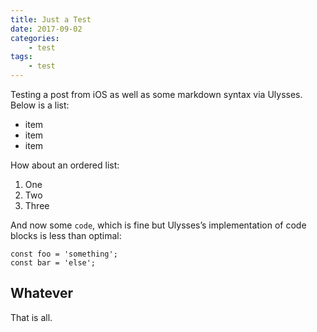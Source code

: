 ```yaml
---
title: Just a Test
date: 2017-09-02
categories:
    - test
tags:
    - test
---
```


Testing a post from iOS as well as some markdown syntax via Ulysses. Below is a list:

* item
* item
* item

How about an ordered list:

1. One
2. Two
3. Three

And now some `code`, which is fine but Ulysses’s implementation of code blocks is less than optimal:

	const foo = 'something';
	const bar = 'else';

## Whatever

That is all.